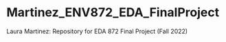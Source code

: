 # Martinez_ENV872_EDA_FinalProject
Laura Martinez: Repository for EDA 872 Final Project (Fall 2022)

